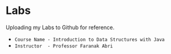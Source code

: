 # Labs
Uploading my Labs to Github for reference.

- `Course Name - Introduction to Data Structures with Java`
- `Instructor  - Professor Faranak Abri`
